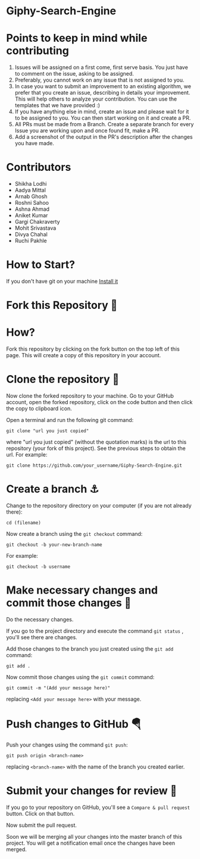﻿# Giphy-Search-Engine

# Points to keep in mind while contributing

1. Issues will be assigned on a first come, first serve basis. You just have to comment on the issue, asking to be assigned.
2. Preferably, you cannot work on any issue that is not assigned to you.
3. In case you want to submit an improvement to an existing algorithm, we prefer that you create an issue, describing in details your improvement. This will help others to analyze your contribution. You can use the templates that we have provided :)
4. If you have anything else in mind, create an issue and please wait for it to be assigned to you. You can then start working on it and create a PR.
5. All PRs must be made from a Branch. Create a separate branch for every Issue you are working upon and once found fit, make a PR.
6. Add a screenshot of the output in the PR's description after the changes you have made.

# Contributors

- Shikha Lodhi
- Aadya Mittal
- Arnab Ghosh
- Roshni Sahoo
- Ashna Ahmad
- Aniket Kumar
- Gargi Chakraverty
- Mohit Srivastava
- Divya Chahal
- Ruchi Pakhle



# How to Start?

If you don't have git on your machine [Install it](https://docs.github.com/en/get-started/quickstart/set-up-git)

# Fork this Repository 🚀

# How?

Fork this repository by clicking on the fork button on the top left of this page. This will create a copy of this repository in your account.

# Clone the repository 🏁

Now clone the forked repository to your machine. Go to your GitHub account, open the forked repository, click on the code button and then click the copy to clipboard icon.

Open a terminal and run the following git command:

```
git clone "url you just copied"
```

where "url you just copied" (without the quotation marks) is the url to this repository (your fork of this project). See the previous steps to obtain the url.
For example:

```
git clone https://github.com/your_username/Giphy-Search-Engine.git
```

# Create a branch ⚓

Change to the repository directory on your computer (if you are not already there):

```
cd (filename)
```

Now create a branch using the `git checkout` command:

```
git checkout -b your-new-branch-name
```

For example:

```
git checkout -b username
```

# Make necessary changes and commit those changes 🚏

Do the necessary changes.

If you go to the project directory and execute the command `git status` , you'll see there are changes.

Add those changes to the branch you just created using the `git add` command:

```
git add .
```

Now commit those changes using the `git commit` command:

```
git commit -m "(Add your message here)"
```

replacing `<Add your message here>` with your message.

# Push changes to GitHub 🪂

Push your changes using the command `git push`:

```
git push origin <branch-name>
```

replacing `<branch-name>` with the name of the branch you created earlier.

# Submit your changes for review 🚩

If you go to your repository on GitHub, you'll see a `Compare & pull request` button. Click on that button.

Now submit the pull request.

Soon we will be merging all your changes into the master branch of this project. You will get a notification email once the changes have been merged.
